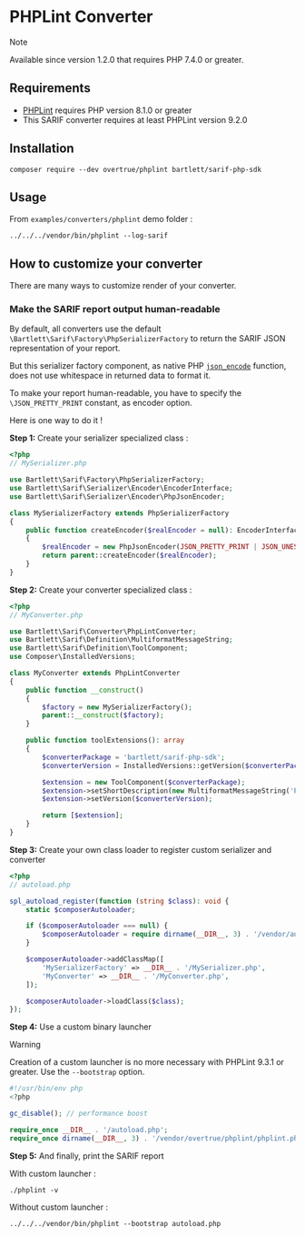 <!-- markdownlint-disable MD013 -->
# PHPLint Converter

> [!NOTE]
> Available since version 1.2.0 that requires PHP 7.4.0 or greater.

## Requirements

* [PHPLint][phplint] requires PHP version 8.1.0 or greater
* This SARIF converter requires at least PHPLint version 9.2.0

## Installation

```shell
composer require --dev overtrue/phplint bartlett/sarif-php-sdk
```

## Usage

From `examples/converters/phplint` demo folder :

```shell
../../../vendor/bin/phplint --log-sarif
```

## How to customize your converter

There are many ways to customize render of your converter.

### Make the SARIF report output human-readable

By default, all converters use the default `\Bartlett\Sarif\Factory\PhpSerializerFactory`
to return the SARIF JSON representation of your report.

But this serializer factory component, as native PHP [`json_encode`][json-encode] function,
does not use whitespace in returned data to format it.

To make your report human-readable, you have to specify the `\JSON_PRETTY_PRINT` constant, as encoder option.

Here is one way to do it !

**Step 1:** Create your serializer specialized class :

```php
<?php
// MySerializer.php

use Bartlett\Sarif\Factory\PhpSerializerFactory;
use Bartlett\Sarif\Serializer\Encoder\EncoderInterface;
use Bartlett\Sarif\Serializer\Encoder\PhpJsonEncoder;

class MySerializerFactory extends PhpSerializerFactory
{
    public function createEncoder($realEncoder = null): EncoderInterface
    {
        $realEncoder = new PhpJsonEncoder(JSON_PRETTY_PRINT | JSON_UNESCAPED_SLASHES);
        return parent::createEncoder($realEncoder);
    }
}
```

**Step 2:** Create your converter specialized class :

```php
<?php
// MyConverter.php

use Bartlett\Sarif\Converter\PhpLintConverter;
use Bartlett\Sarif\Definition\MultiformatMessageString;
use Bartlett\Sarif\Definition\ToolComponent;
use Composer\InstalledVersions;

class MyConverter extends PhpLintConverter
{
    public function __construct()
    {
        $factory = new MySerializerFactory();
        parent::__construct($factory);
    }

    public function toolExtensions(): array
    {
        $converterPackage = 'bartlett/sarif-php-sdk';
        $converterVersion = InstalledVersions::getVersion($converterPackage);

        $extension = new ToolComponent($converterPackage);
        $extension->setShortDescription(new MultiformatMessageString('PHPLint SARIF Converter'));
        $extension->setVersion($converterVersion);

        return [$extension];
    }
}
```

**Step 3:** Create your own class loader to register custom serializer and converter

```php
<?php
// autoload.php

spl_autoload_register(function (string $class): void {
    static $composerAutoloader;

    if ($composerAutoloader === null) {
        $composerAutoloader = require dirname(__DIR__, 3) . '/vendor/autoload.php';
    }

    $composerAutoloader->addClassMap([
        'MySerializerFactory' => __DIR__ . '/MySerializer.php',
        'MyConverter' => __DIR__ . '/MyConverter.php',
    ]);

    $composerAutoloader->loadClass($class);
});
```

**Step 4:** Use a custom binary launcher

> [!WARNING]
> Creation of a custom launcher is no more necessary with PHPLint 9.3.1 or greater. Use the `--bootstrap` option.

```php
#!/usr/bin/env php
<?php

gc_disable(); // performance boost

require_once __DIR__ . '/autoload.php';
require_once dirname(__DIR__, 3) . '/vendor/overtrue/phplint/phplint.php';
```

**Step 5:** And finally, print the SARIF report

With custom launcher :

```shell
./phplint -v
```

Without custom launcher :

```shell
../../../vendor/bin/phplint --bootstrap autoload.php
```

[phplint]: https://github.com/overtrue/phplint
[json-encode]: https://www.php.net/manual/en/function.json-encode
